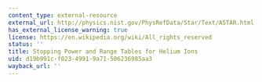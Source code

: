 ```yaml
---
content_type: external-resource
external_url: http://physics.nist.gov/PhysRefData/Star/Text/ASTAR.html
has_external_license_warning: true
license: https://en.wikipedia.org/wiki/All_rights_reserved
status: ''
title: Stopping Power and Range Tables for Helium Ions
uid: d19b991c-f023-4991-9a71-506236985aa3
wayback_url: ''
---
```

